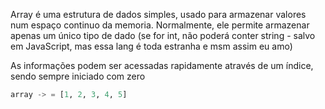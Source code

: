 Array é uma estrutura de dados simples, usado para armazenar valores num espaço continuo da memoria. Normalmente, ele permite armazenar apenas um único tipo de dado (se for int, não poderá conter string - salvo em JavaScript, mas essa lang é toda estranha e msm assim eu amo)

As informações podem ser acessadas rapidamente através de um índice, sendo sempre iniciado com zero

```python
array -> = [1, 2, 3, 4, 5]
```